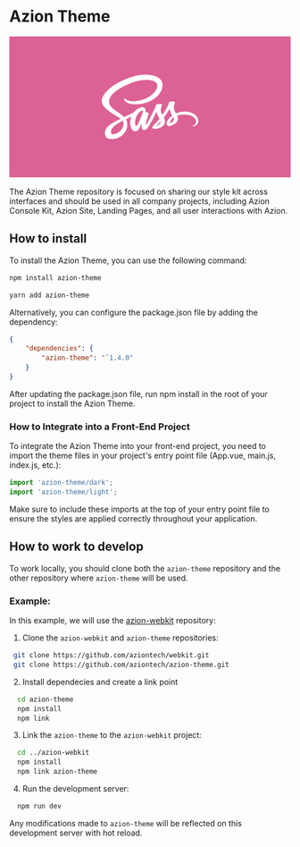 # Azion Theme

![Sass Cover Azion Theme](./doc/cover.png)

The Azion Theme repository is focused on sharing our style kit across interfaces and should be used in all company projects, including Azion Console Kit, Azion Site, Landing Pages, and all user interactions with Azion.


## How to install

To install the Azion Theme, you can use the following command:

``` bash
npm install azion-theme
```

``` bash
yarn add azion-theme
```

Alternatively, you can configure the package.json file by adding the dependency:

``` json
{
    "dependencies": {
        "azion-theme": "ˆ1.4.0"
    }
}
```

After updating the package.json file, run npm install in the root of your project to install the Azion Theme.


### How to Integrate into a Front-End Project

To integrate the Azion Theme into your front-end project, you need to import the theme files in your project's entry point file (App.vue, main.js, index.js, etc.):

``` javascript
import 'azion-theme/dark';
import 'azion-theme/light';
```

Make sure to include these imports at the top of your entry point file to ensure the styles are applied correctly throughout your application.


## How to work to develop

To work locally, you should clone both the `azion-theme` repository and the other repository where `azion-theme` will be used.

### Example:
In this example, we will use the [azion-webkit](https://github.com/aziontech/webkit) repository:

1. Clone the `azion-webkit` and `azion-theme` repositories:
  ```bash
   git clone https://github.com/aziontech/webkit.git
   git clone https://github.com/aziontech/azion-theme.git
  ```

2. Install dependecies and create a link point
  ```bash
    cd azion-theme
    npm install
    npm link
  ```

3. Link the `azion-theme` to the `azion-webkit` project:
```bash
  cd ../azion-webkit
  npm install
  npm link azion-theme
```

4. Run the development server:
  ```bash
    npm run dev
  ```

Any modifications made to `azion-theme` will be reflected on this development server with hot reload.
